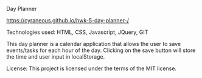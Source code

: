 Day Planner 

https://cyraneous.github.io/hwk-5-day-planner-/

Technologies used: HTML, CSS, Javascript, JQuery, GIT

This day planner is a calendar application that allows the user to save events/tasks for each hour of the day. Clicking on the save button will store the time and user input in localStorage.

License: This project is licensed under the terms of the MIT license.



